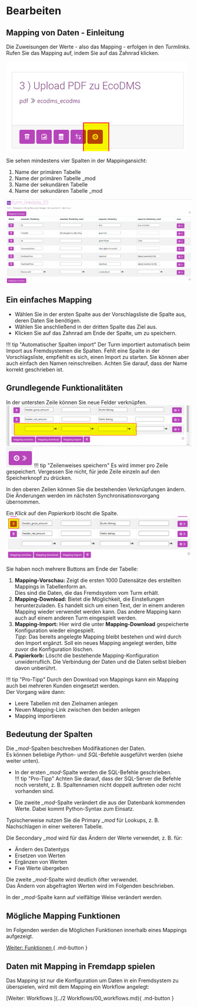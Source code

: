 # Bearbeiten

## Mapping von Daten   - Einleitung
Die Zuweisungen der Werte - also das Mapping - erfolgen in den *Turmlinks*.   
Rufen Sie das Mapping auf, indem Sie auf das Zahnrad klicken. 

![](../../img/mapping_oeffnen.png)      

Sie sehen mindestens vier Spalten in der Mappingansicht:

1. Name der primären Tabelle 
2. Name der primären Tabelle _mod 
3. Name der sekundären Tabelle 
4. Name der sekundären Tabelle _mod 
  
![](../../img/mapping.png)

## Ein einfaches Mapping

+ Wählen Sie in der ersten Spalte aus der Vorschlagsliste die Spalte aus, deren Daten Sie benötigen.    
+ Wählen Sie anschließend in der dritten Spalte das Ziel aus. 
+ Klicken Sie auf das Zahnrad am Ende der Spalte, um zu speichern. 

!!! tip "Automatischer Spalten import"
     Der Turm importiert automatisch beim Import aus Fremdsystemen die Spalten. Fehlt eine Spalte in der Vorschlagsliste, empfiehlt es sich, einen Import zu starten. Sie können aber auch einfach den Namen reinschreiben. Achten Sie darauf, dass der Name korrekt geschrieben ist. 

## Grundlegende Funktionalitäten

In der untersten Zeile können Sie neue Felder verknüpfen.
![](../../img/mapping_untere_zeile.png)
![](../../img/speichern.png)
!!! tip "Zeilenweises speichern" 
     Es wird immer pro Zeile gespeichert. Vergessen Sie nicht, für jede Zeile einzeln auf den Speicherknopf zu drücken.       


In den oberen Zeilen können Sie die bestehenden Verknüpfungen ändern.      
Die Änderungen werden im nächsten Synchronisationsvorgang übernommen.     

Ein *Klick* auf den *Papierkorb* löscht die Spalte.    
![](../../img/mapping_delete_button.png)

Sie haben noch mehrere Buttons am Ende der Tabelle:

1. **Mapping-Vorschau:** Zeigt die ersten 1000 Datensätze des erstellten Mappings in Tabellenform an.   
   Dies sind die Daten, die das Fremdsystem vom Turm erhält.
2. **Mapping-Download:** Bietet die Möglichkeit, die Einstellungen herunterzuladen. Es handelt sich um einen Text, der in einem anderen Mapping wieder verwendet werden kann. Das andere Mapping kann auch auf einem anderen Turm eingespielt werden. 
3. **Mapping-Import:** Hier wird die unter **Mapping-Download** gespeicherte Konfiguration wieder eingespielt.    
   *Tipp:* Das bereits angelegte Mapping bleibt bestehen und wird durch den Import ergänzt. Soll ein neues Mapping angelegt werden, bitte zuvor die Konfiguration löschen. 
4. **Papierkorb:** Löscht die bestehende Mapping-Konfiguration unwiderruflich. Die Verbindung der Daten und die Daten selbst bleiben davon unberührt. 

!!! tip "Pro-Tipp"
    Durch den Download von Mappings kann ein Mapping auch bei mehreren Kunden eingesetzt werden.    
Der Vorgang wäre dann:
- Leere Tabellen mit den Zielnamen anlegen
- Neuen Mapping-Link zwischen den beiden anlegen
- Mapping importieren

## Bedeutung der Spalten 
Die *_mod*-Spalten beschreiben Modifikationen der Daten.  
Es können beliebige *Python*- und *SQL*-Befehle ausgeführt werden (siehe weiter unten).   

- In der ersten *_mod*-Spalte werden die SQL-Befehle geschrieben.    
!!! tip "Pro-Tipp"
    Achten Sie darauf, dass der SQL-Server die Befehle noch versteht, z. B. Spaltennamen nicht doppelt auftreten oder nicht vorhanden sind.   

- Die zweite *_mod*-Spalte verändert die aus der Datenbank kommenden Werte. Dabei kommt Python-Syntax zum Einsatz.

Typischerweise nutzen Sie die Primary *_mod* für Lookups, z. B. Nachschlagen in einer weiteren Tabelle.   

Die Secondary *_mod* wird für das Ändern der Werte verwendet, z. B. für:
- Ändern des Datentyps 
- Ersetzen von Werten
- Ergänzen von Werten
- Fixe Werte übergeben

Die zweite *_mod*-Spalte wird deutlich öfter verwendet.    
Das Ändern von abgefragten Werten wird im Folgenden beschrieben. 

In der *_mod*-Spalte kann auf vielfältige Weise verändert werden. 

## Mögliche Mapping Funktionen
Im Folgenden werden die Möglichen Funktionen innerhalb eines Mappings aufgezeigt.

[Weiter: Funktionen ](Funktionen/00_functions.md){ .md-button }

## Daten mit Mapping in Fremdapp spielen

Das Mapping ist nur die Konfiguration um Daten in ein Fremdsystem zu überspielen, wird mit dem Mapping ein Workflow angelegt:

[Weiter: Workflows ](../2 Workflows/00_workflows.md){ .md-button }
